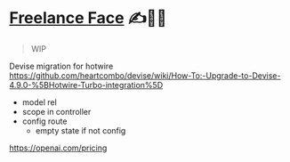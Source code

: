 # [Freelance Face](freelanceface.com) ✍️📝😎
> WIP


Devise migration for hotwire
https://github.com/heartcombo/devise/wiki/How-To:-Upgrade-to-Devise-4.9.0-%5BHotwire-Turbo-integration%5D

- model rel
- scope in controller
- config route
  - empty state if not config


https://openai.com/pricing
